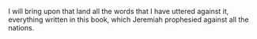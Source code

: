 I will bring upon that land all the words that I have uttered against it, everything written in this book, which Jeremiah prophesied against all the nations.
